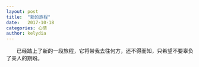```yaml
---
layout: post
title:  "新的旅程"
date:   2017-10-18
categories: 心情
author: kelydia
---
```


　　已经踏上了新的一段旅程，它将带我去往何方，还不得而知，只希望不要辜负了亲人的期盼。
